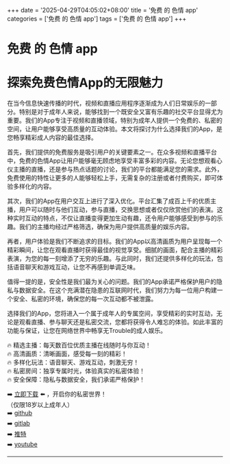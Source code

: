 +++
date = '2025-04-29T04:05:02+08:00'
title = '免费 的 色情 app'
categories = ['免费 的 色情 app']
tags = ['免费 的 色情 app']
+++

# 免费 的 色情 app

# 探索免费色情App的无限魅力

在当今信息快速传播的时代，视频和直播应用程序逐渐成为人们日常娱乐的一部分。特别是对于成年人来说，能够找到一个既安全又富有乐趣的社交平台显得尤为重要。我们的App专注于视频和直播领域，特别为成年人提供一个免费的、私密的空间，让用户能够享受高质量的互动体验。本文将探讨为什么选择我们的App，是您畅享精彩成人内容的最佳选择。

首先，我们提供的免费服务是吸引用户的关键要素之一。在众多视频和直播平台中，免费的色情App让用户能够毫无顾虑地享受丰富多彩的内容。无论您想观看心仪主播的直播，还是参与热点话题的讨论，我们的平台都能满足您的需求。此外，免费使用的特性让更多的人能够轻松上手，无需复杂的注册或者付费购买，即可体验多样化的内容。

其次，我们的App在用户交互上进行了深入优化。平台汇集了成百上千的优质主播，用户可以随时与他们互动，参与直播，交换思想或者仅仅欣赏他们的表演。这种实时互动的特点，不仅让直播变得更加生动有趣，还令用户能够感受到参与的乐趣。我们的主播均经过严格筛选，确保为用户提供高质量的娱乐内容。

再者，用户体验是我们不断追求的目标。我们的App以高清画质为用户呈现每一个精彩瞬间，让您在观看直播时获得最佳的视觉享受。细腻的画面，配合主播的精彩表演，为您的每一刻增添了无穷的乐趣。与此同时，我们还提供多样化的玩法，包括语音聊天和游戏互动，让您不再感到单调乏味。

值得一提的是，安全性是我们最为关心的问题。我们的App承诺严格保护用户的隐私与数据安全。在这个充满潜在隐患的互联网时代，我们努力为每一位用户构建一个安全、私密的环境，确保您的每一次互动都不被泄露。

选择我们的App，您将进入一个属于成年人的专属空间，享受精彩的实时互动，无论是观看直播、参与聊天还是私密交流，您都将获得令人难忘的体验。如此丰富的功能与保证，让您在网络世界中畅享无Trouble的成人娱乐。

🔥 精选主播：每天数百位优质主播在线随时与你互动！  
🔥 高清画质：清晰画面，感受每一刻的精彩！  
🔥 多样化玩法：语音聊天、游戏互动，刺激无穷！  
🔥 私密房间：独享专属时光，体验真实的私密体验！  
🔥 安全保障：隐私与数据安全，我们承诺严格保护！

➡️ [立即下载](https://down123.s3.ap-east-1.amazonaws.com/down/down.html?channelCode=blog) ⬅️ ，开启你的私密世界！  
（仅限18岁以上成年人）  
➡️ [github](https://aldult-live.github.io/)  
➡️ [gitlab](https://seo-09598d.gitlab.io/)  
➡️ [推特](https://x.com/wegame33)  
➡️ [youtube](https://www.youtube.com/@6Dlive)  

---

